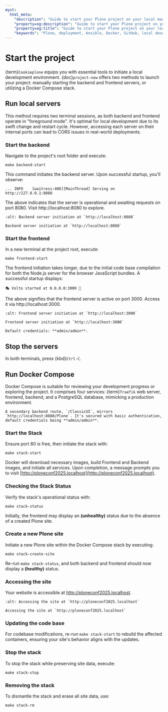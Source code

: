 ```yaml
---
myst:
  html_meta:
    "description": "Guide to start your Plone project on your local machine"
    "property=og:description": "Guide to start your Plone project on your local machine"
    "property=og:title": "Guide to start your Plone project on your local machine"
    "keywords": "Plone, deployment, Ansible, Docker, GitHub, local development"
---
```


# Start the project

{term}`Cookieplone` equips you with essential tools to initiate a local development environment. {doc}`project-new` offers two methods to launch your project: manually starting the backend and frontend servers, or utilizing a Docker Compose stack.

## Run local servers

This method requires two terminal sessions, as both backend and frontend operate in "foreground mode". It's optimal for local development due to its swift change and restart cycle. However, accessing each server on their internal ports can lead to CORS issues in real-world deployments.

### Start the backend

Navigate to the project's root folder and execute:

```shell
make backend-start
```

This command initiates the backend server. Upon successful startup, you'll observe:

```console
... INFO    [waitress:486][MainThread] Serving on http://127.0.0.1:8080
```

The above indicates that the server is operational and awaiting requests on port 8080. Visit http://localhost:8080 to explore.

```{figure} _static/start_backend_localhost.png
:alt: Backend server initiation at `http://localhost:8080`

Backend server initiation at `http://localhost:8080`
```


### Start the frontend

In a new terminal at the project root, execute:

```shell
make frontend-start
```

The frontend initiation takes longer, due to the initial code base compilation for both the Node.js server for the browser JavaScript bundles. A successful startup displays:

```console
🎭 Volto started at 0.0.0.0:3000 🚀
```

The above signifies that the frontend server is active on port 3000. Access it via http://localhost:3000.

```{figure} _static/start_frontend_localhost.png
:alt: Frontend server initiation at `http://localhost:3000`

Frontend server initiation at `http://localhost:3000`
```

```{note}
Default credentials: **admin/admin**.
```

## Stop the servers

In both terminals, press {kbd}`Ctrl-C`.

## Run Docker Compose

Docker Compose is suitable for reviewing your development progress or exploring the project. It comprises four services: {term}`Traefik` web server, frontend, backend, and a PostgreSQL database, mimicking a production environment.

```{note}
A secondary backend route, `/ClassicUI`, mirrors `http://localhost:8080/Plone`. It's secured with basic authentication, default credentials being **admin/admin**.
```

### Start the Stack

Ensure port 80 is free, then initiate the stack with:

```shell
make stack-start
```

Docker will download necessary images, build Frontend and Backend images, and initiate all services. Upon completion, a message prompts you to visit [http://ploneconf2025.localhost](http://ploneconf2025.localhost).

### Checking the Stack Status

Verify the stack's operational status with:

```shell
make stack-status
```

Initially, the frontend may display an **(unhealthy)** status due to the absence of a created Plone site.

### Create a new Plone site

Initiate a new Plone site within the Docker Compose stack by executing:

```shell
make stack-create-site
```

Re-run `make stack-status`, and both backend and frontend should now display a **(healthy)** status.

### Accessing the site

Your website is accessible at http://ploneconf2025.localhost.

```{figure} _static/start_stack_localhost.png
:alt: Accessing the site at `http://ploneconf2025.localhost`

Accessing the site at `http://ploneconf2025.localhost`
```

### Updating the code base

For codebase modifications, re-run `make stack-start` to rebuild the affected containers, ensuring your site's behavior aligns with the updates.

### Stop the stack

To stop the stack while preserving site data, execute:

```shell
make stack-stop
```

### Removing the stack

To dismantle the stack and erase all site data, use:

```shell
make stack-rm
```
